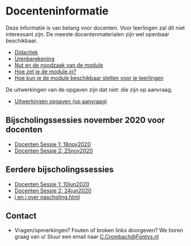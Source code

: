 # Docenteninformatie 

Deze informatie is van belang voor docenten. Voor leerlingen zal dit niet interessant zijn. De meeste docentenmaterialen zijn wel openbaar beschikbaar. 

+ [Didactiek](didactiek)
+ [Urenberekening](uren)
+ [Nut en de noodzaak van de module](nutNoodzaak)
+ [Hoe zet je de module in?](hoeInzetten)
+ [Hoe kun je de module beschikbaar stellen voor je leerlingen](hoeBeschikbaar)


De uitwerkingen van de opgaven zijn dat niet: die zijn op aanvraag. 

+ [Uitwerkingen opgaven (op aanvraag)](mailto:C.Crombach@Fontys.nl) 

## Bijscholingssessies november 2020 voor docenten

+ [Docenten Sessie 1: 18nov2020](../scholing/202011.sessie1)
+ [Docenten Sessie 2: 25nov2020](../scholing/202011.sessie2)

## Eerdere bijscholingssessies

+ [Docenten Sessie 1: 10jun2020](../scholing/202006.sessie1)
+ [Docenten Sessie 2: 24jun2020](../scholing/202006.sessie2)
+ [i en i over nascholing.html](https://ieni.github.io/inf2019/nascholing.html)

## Contact

+ Vragen/opmerkingen? Fouten of broken links doorgeven? We horen graag van u! Stuur een email naar 
[C.Crombach@Fontys.nl](mailto:C.Crombach@Fontys.nl)
